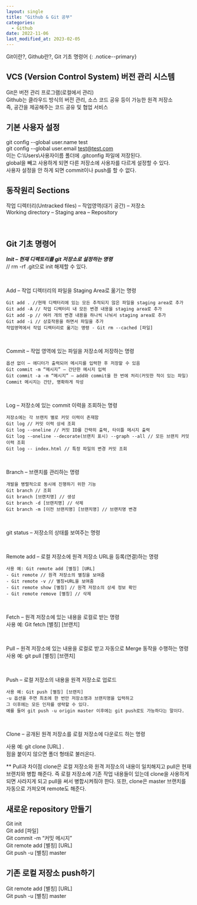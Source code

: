 ```yaml
---
layout: single
title: "Github & Git 공부"
categories:
  - Github
date: 2022-11-06
last_modified_at: 2023-02-05
---
```


Git이란?, Github란?, Git 기초 명령어
{: .notice--primary}


## VCS (Version Control System) 버전 관리 시스템 
Git은 버전 관리 프로그램(로컬에서 관리)  
Github는 클라우드 방식의 버전 관리, 소스 코드 공유 등이 가능한 원격 저장소   
즉, 공간을 제공해주는 코드 공유 및 협업 서비스 

## 기본 사용자 설정   
git config \-\-global user.name test   
git config \-\-global user.email test@test.com    
이는 C:\\Users\\사용자이름 폴더에 .gitconfig 파일에 저장된다.    
global을 빼고 사용하게 되면 다른 저장소에 사용자를 다르게 설정할 수 있다.    
사용자 설정을 안 하게 되면 commit이나 push를 할 수 없다.    


## 동작원리 Sections
작업 디렉터리\(Untracked files\)  –  작업영역\(대기 공간\)  –  저장소    
Working directory – Staging area – Repository 

 
## Git 기초 명령어 
**_Init – 현재 디렉토리를 git 저장소로 설정하는 명령_**    
// rm -rf .git으로 init 해제할 수 있다.  

<br>

Add – 작업 디렉터리의 파일을 Staging Area로 옮기는 명령   
 
    Git add . //현재 디렉터리에 있는 모든 추적되지 않은 파일을 staging area로 추가   
    Git add -A // 작업 디렉터리 내 모든 변경 내용을 staging area로 추가    
    Git add -p // 여러 개의 변경 내용을 하나씩 나눠서 staging area로 추가   
    Git add -i // 상호작용을 하면서 파일을 추가    
    작업영역에서 작업 디렉터리로 옮기는 명령 - Git rm --cached [파일]   


<br>

Commit – 작업 영역에 있는 파일을 저장소에 저장하는 명령    
   
    옵션 없이 – 에디터가 출력되어 메시지를 입력한 후 저장할 수 있음   
    Git commit -m “메시지” – 간단한 메시지 입력    
    Git commit -a -m “메시지” – add와 commit을 한 번에 처리(커밋한 적이 있는 파일)   
    Commit 메시지는 간단, 명확하게 작성   
    
<br>

Log – 저장소에 있는 commit 이력을 조회하는 명령<br>

    저장소에는 각 브랜치 별로 커밋 이력이 존재함
    Git log // 커밋 이력 상세 조회
    Git log --oneline // 커밋 ID를 간략히 출력, 타이틀 메시지 출력 
    Git log --oneline --decorate(브랜치 표시) --graph --all // 모든 브랜치 커밋 이력 조회
    Git log -- index.html // 특정 파일의 변경 커밋 조회


<br>

Branch – 브랜치를 관리하는 명령<br> 

    개발을 병렬적으로 동시에 진행하기 위한 기능
    Git branch // 조회
    Git branch [브랜치명] // 생성
    Git branch -d [브랜치명] // 삭제  
    Git branch -m [이전 브랜치명] [브랜치명] // 브랜치명 변경 

<br>

git status – 저장소의 상태를 보여주는 명령

<br>

Remote add – 로컬 저장소에 원격 저장소 URL을 등록(연결)하는 명령<br>	

    사용 예: Git remote add [별칭] [URL]
    - Git remote // 원격 저장소의 별칭을 보여줌
    - Git remote -v // 별칭+URL을 보여줌
    - Git remote show [별칭] // 원격 저장소의 상세 정보 확인
    - Git remote remove [별칭] // 삭제

<br>

Fetch – 원격 저장소에 있는 내용을 로컬로 받는 명령<br> 
사용 예: Git fetch [별칭] [브랜치]

<br>

Pull – 원격 저장소에 있는 내용을 로컬로 받고 자동으로 Merge 동작을 수행하는 명령<br> 
사용 예: git pull [별칭] [브랜치]

<br>

Push – 로컬 저장소의 내용을 원격 저장소로 업로드<br>

    사용 예: Git push [별칭] [브랜치] 
    -u 옵션을 주면 최초에 한 번만 저장소명과 브랜치명을 입력하고 
    그 이후에는 모든 인자를 생략할 수 있다. 
    예를 들어 git push -u origin master 이후에는 git push로도 가능하다는 말이다.  

<br>

Clone – 공개된 원격 저장소를 로컬 저장소에 다운로드 하는 명령<br> 

사용 예: git clone [URL] . <br> 
 점을 붙이지 않으면 폴더 형태로 불러온다.<br> 

\*\* Pull과 차이점 clone은 로컬 저장소와 원격 저장소의 내용이 일치해지고 pull은 현재 브랜치와 병합 해준다. 즉 로컬 저장소에 기존 작업 내용들이 있는데 clone을 사용하게 되면 사라지게 되고 pull을 써서 병합시켜줘야 한다. 
또한, clone은 master 브랜치를 자동으로 가져오며 remote도 해준다.

## 새로운 repository 만들기 
Git init<br>
Git add [파일]<br>
Git commit -m “커밋 메시지”<br>
Git remote add [별칭] [URL]<br>
Git push -u [별칭] master<br>

## 기존 로컬 저장소 push하기 
Git remote add [별칭] [URL]<br>
Git push -u [별칭] master<br>
